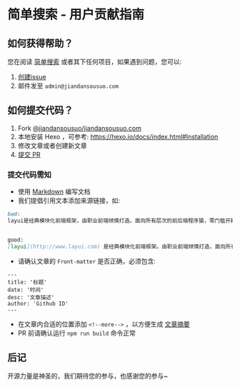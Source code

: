 # 简单搜索 - 用户贡献指南

## 如何获得帮助？

您在阅读 [简单搜索](https://jiandansousuo.com) 或者其下任何项目，如果遇到问题，您可以:

1. [创建issue](https://github.com/jiandansousuo/jiandansousuo.com/issues/new?title=help)
2. 邮件发至 `admin@jiandansousuo.com`

## 如何提交代码？

1. Fork [@jiandansousuo/jiandansousuo.com](https://github.com/jiandansousuo/jiandansousuo.com)
2. 本地安装 Hexo ，可参考: <https://hexo.io/docs/index.html#Installation>
3. 修改文章或者创建新文章
4. [提交 PR](https://github.com/jiandansousuo/jiandansousuo.com/compare)

### 提交代码需知

- 使用 [Markdown](http://wowubuntu.com/markdown/) 编写文档
- 我们提倡引用文本添加来源链接，如:

```markdown
bad:
layui是经典模块化前端框架，由职业前端倾情打造。面向所有层次的前后端程序猿，零门槛开箱即用的前端UI解决方案。


good:
[layui](http://www.layui.com) 是经典模块化前端框架。由职业前端倾情打造，面向所有层次的前后端程序猿，零门槛开箱即用的前端UI解决方案。
```

- 请确认文章的 `Front-matter` 是否正确，必须包含:

```
---
title: '标题'
date: '时间'
desc: '文章描述'
author: 'Github ID'
---
```

- 在文章内合适的位置添加 `<!--more-->` ，以方便生成 [文章摘要](https://github.com/pinggod/hexo-theme-apollo/blob/master/doc%2Fdoc-zh.md#文章摘要)
- PR 前请确认运行 `npm run build` 命令正常

## 后记

开源力量是神圣的，我们期待您的参与，也感谢您的参与~
